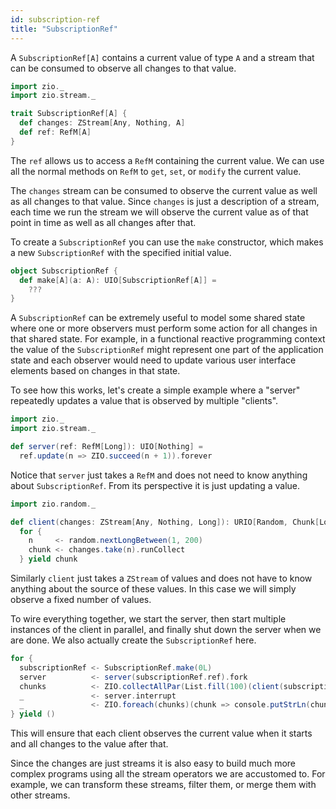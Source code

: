 ```yaml
---
id: subscription-ref
title: "SubscriptionRef"
---
```


A `SubscriptionRef[A]` contains a current value of type `A` and a stream that can be consumed to observe all changes to that value.

```scala mdoc
import zio._
import zio.stream._

trait SubscriptionRef[A] {
  def changes: ZStream[Any, Nothing, A]
  def ref: RefM[A]
}
```

The `ref` allows us to access a `RefM` containing the current value. We can use all the normal methods on `RefM` to `get`, `set`, or `modify` the current value.

The `changes` stream can be consumed to observe the current value as well as all changes to that value. Since `changes` is just a description of a stream, each time we run the stream we will observe the current value as of that point in time as well as all changes after that.

To create a `SubscriptionRef` you can use the `make` constructor, which makes a new `SubscriptionRef` with the specified initial value.

```scala mdoc
object SubscriptionRef {
  def make[A](a: A): UIO[SubscriptionRef[A]] =
    ???
}
```

A `SubscriptionRef` can be extremely useful to model some shared state where one or more observers must perform some action for all changes in that shared state. For example, in a functional reactive programming context the value of the `SubscriptionRef` might represent one part of the application state and each observer would need to update various user interface elements based on changes in that state.

To see how this works, let's create a simple example where a "server" repeatedly updates a value that is observed by multiple "clients".

```scala mdoc:reset
import zio._
import zio.stream._
```

```scala mdoc
def server(ref: RefM[Long]): UIO[Nothing] =
  ref.update(n => ZIO.succeed(n + 1)).forever
```

Notice that `server` just takes a `RefM` and does not need to know anything about `SubscriptionRef`. From its perspective it is just updating a value.

```scala mdoc
import zio.random._

def client(changes: ZStream[Any, Nothing, Long]): URIO[Random, Chunk[Long]] =
  for {
    n     <- random.nextLongBetween(1, 200)
    chunk <- changes.take(n).runCollect
  } yield chunk
```

Similarly `client` just takes a `ZStream` of values and does not have to know anything about the source of these values. In this case we will simply observe a fixed number of values.

To wire everything together, we start the server, then start multiple instances of the client in parallel, and finally shut down the server when we are done. We also actually create the `SubscriptionRef` here.

```scala mdoc:compile-only
for {
  subscriptionRef <- SubscriptionRef.make(0L)
  server          <- server(subscriptionRef.ref).fork
  chunks          <- ZIO.collectAllPar(List.fill(100)(client(subscriptionRef.changes)))
  _               <- server.interrupt
  _               <- ZIO.foreach(chunks)(chunk => console.putStrLn(chunk.toString))
} yield ()
```

This will ensure that each client observes the current value when it starts and all changes to the value after that.

Since the changes are just streams it is also easy to build much more complex programs using all the stream operators we are accustomed to. For example, we can transform these streams, filter them, or merge them with other streams.
